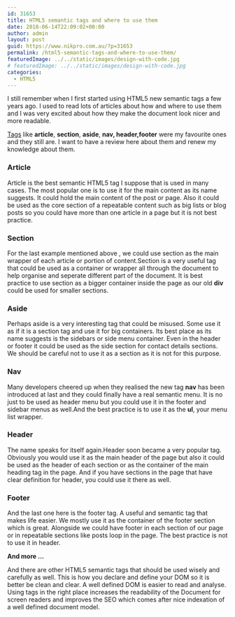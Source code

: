 ```yaml
---
id: 31653
title: HTML5 semantic tags and where to use them
date: 2018-06-14T22:09:02+00:00
author: admin
layout: post
guid: https://www.nikpro.com.au/?p=31653
permalink: /html5-semantic-tags-and-where-to-use-them/
featuredImage: ../../static/images/design-with-code.jpg
# featuredImage: ../../static/images/design-with-code.jpg
categories:
  - HTML5
---
```


I still remember when I first started using HTML5 new semantic tags a few years ago. I used to read lots of articles about how and where to use them and I was very excited about how they make the document look nicer and more readable.

<a href="https://codepen.io/mi-lee/post/an-overview-of-html5-semantics" target="_blank" rel="noopener noreferrer">Tags</a> like **article**, **section**, **aside**, **nav, header,footer** were my favourite ones and they still are. I want to have a review here about them and renew my knowledge about them.

### Article

Article is the best semantic HTML5 tag I suppose that is used in many cases. The most popular one is to use it for the main content as its name suggests. It could hold the main content of the post or page. Also it could be used as the core section of a repeatable content such as big lists or blog posts so you could have more than one article in a page but it is not best practice.

### Section

For the last example mentioned above , we could use section as the main wrapper of each article or portion of content.Section is a very useful tag that could be used as a container or wrapper all through the document to help organise and seperate different part of the document. It is best practice to use section as a bigger container inside the page as our old **div** could be used for smaller sections.

### Aside

Perhaps aside is a very interesting tag that could be misused. Some use it as if it is a section tag and use it for big containers. Its best place as its name suggests is the sidebars or side menu container. Even in the header or footer it could be used as the side section for contact details sections. We should be careful not to use it as a section as it is not for this purpose.

### Nav

Many developers cheered up when they realised the new tag **nav** has been introduced at last and they could finally have a real semantic menu. It is no just to be used as header menu but you could use it in the footer and sidebar menus as well.And the best practice is to use it as the **ul**, your menu list wrapper.

### Header

The name speaks for itself again.Header soon became a very popular tag. Obviously you would use it as the main header of the page but also it could be used as the header of each section or as the container of the main heading tag in the page. And if you have sections in the page that have clear definition for header, you could use it there as well.

### Footer

And the last one here is the footer tag. A useful and semantic tag that makes life easier. We mostly use it as the container of the footer section which is great. Alongside we could have footer in each section of our page or in repeatable sections like posts loop in the page. The best practice is not to use it in header.

**And more &#8230;**

And there are other HTML5 semantic tags that should be used wisely and carefully as well. This is how you declare and define your DOM so it is better be clean and clear. A well defined DOM is easier to read and analyse. Using tags in the right place increases the readability of the Document for screen readers and improves the SEO which comes after nice indexation of a well defined document model.
